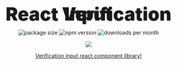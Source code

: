 <h1 align="center" style="
font-weight: 900;
font-size: 3rem;
line-height: 0;
margin: 4rem 0 2.5rem;
">React Verification Input</b></h1>
<p align="center">
  <img src="https://img.shields.io/bundlephobia/minzip/react-waves-effect?style=flat-square" alt="package size" />
  <img src="https://img.shields.io/npm/dw/react-waves-effect?style=flat-square" alt="npm version" />
  <img src="https://img.shields.io/jsdelivr/npm/hm/react-waves-effect?style=flat-square" alt="downloads per month" />
</p>
<p align="center">
    <a href="https://www.npmjs.com/package/react-waves-effect" target="_blank">
        <img src="https://img.shields.io/npm/v/react-waves-effect?style=for-the-badge&logo=appveyor" />
    </a>
</p>

<a href="https://leularia.github.io/react-waves-effect/">
  <p align="center">Verification input react component library!</p>
</a>
